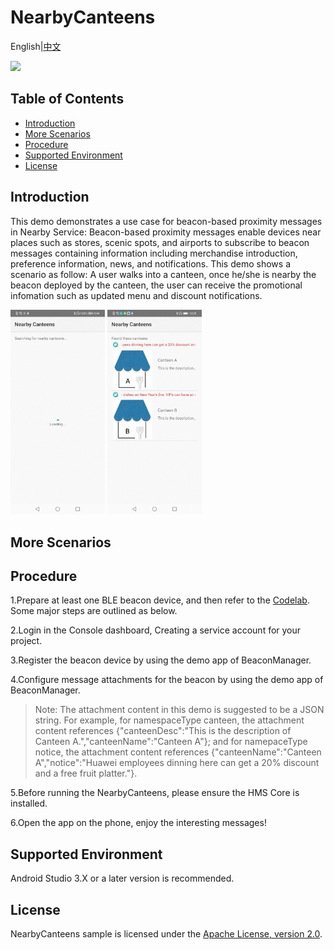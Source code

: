 # NearbyCanteens
English|[中文]()

[![](https://camo.githubusercontent.com/ce1c195eb2524e4e67a2e74bf6e9619555aa0913/68747470733a2f2f696d672e736869656c64732e696f2f62616467652f446f63732d686d736775696465732d627269676874677265656e)](https://developer.huawei.com/consumer/en/doc/development/HMSCore-Guides/introduction-0000001050040566)

## Table of Contents
 * [Introduction](#introduction)
 * [More Scenarios](#more-scenarios)
 * [Procedure](#procedure)
 * [Supported Environment](#supported-environment)
 * [License](#license)

## Introduction
This demo demonstrates a use case for beacon-based proximity messages in Nearby Service:
Beacon-based proximity messages enable devices near places such as stores, scenic spots, and airports to subscribe to beacon messages containing information including merchandise introduction, preference information, news, and notifications. This demo shows a scenario as follow: A user walks into a canteen, once he/she is nearby the beacon deployed by the canteen, the user can receive the promotional infomation such as updated menu and discount notifications.

<img src="Result_1.jpg" width = 30% height = 30%> <img src="Result_2.jpg" width = 30% height = 30%>

## More Scenarios


## Procedure
1.Prepare at least one BLE beacon device, and then refer to the [Codelab](https://developer.huawei.com/consumer/en/codelab/HUAWEINearbyMessageKit/index.html). Some major steps are outlined as below.

2.Login in the Console dashboard, Creating a service account for your project.

3.Register the beacon device by using the demo app of BeaconManager. 

4.Configure message attachments for the beacon by using the demo app of BeaconManager. 
>Note: The attachment content in this demo is suggested to be a JSON string.
>For example, for namespaceType canteen, the attachment content references {"canteenDesc":"This is the description of Canteen A.","canteenName":"Canteen A"}; and for namepaceType notice, the attachment content references {"canteenName":"Canteen A","notice":"Huawei employees dinning here can get a 20% discount and a free fruit platter."}.

5.Before running the NearbyCanteens, please ensure the HMS Core is installed.

6.Open the app on the phone, enjoy the interesting messages!


## Supported Environment
Android Studio 3.X or a later version is recommended.

## License
 NearbyCanteens sample is licensed under the [Apache License, version 2.0](http://www.apache.org/licenses/LICENSE-2.0).

